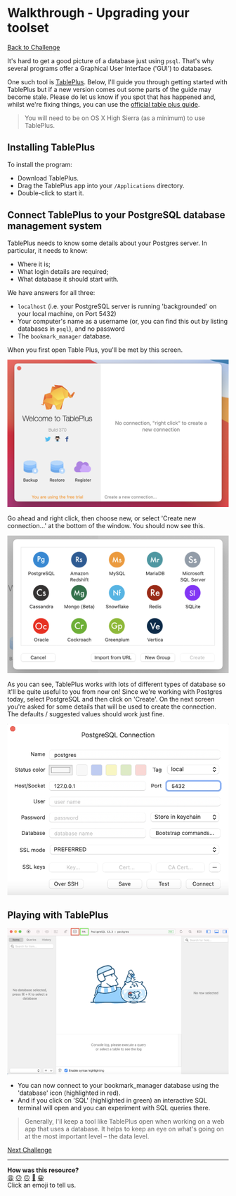 # Walkthrough - Upgrading your toolset

[Back to Challenge](../08_upgrading_your_toolset.md)

It's hard to get a good picture of a database just using `psql`. That's why several programs offer a Graphical User Interface ('GUI') to databases.

One such tool is [TablePlus](https://tableplus.io/). Below, I'll guide you through getting started with TablePlus but if a new version comes out some parts of the guide may become stale. Please do let us know if you spot that has happened and, whilst we're fixing things, you can use the [official table plus guide](https://docs.tableplus.com/getting-started).

> You will need to be on OS X High Sierra (as a minimum) to use TablePlus.

## Installing TablePlus

To install the program:

- Download TablePlus.
- Drag the TablePlus app into your `/Applications` directory.
- Double-click to start it.

## Connect TablePlus to your PostgreSQL database management system

TablePlus needs to know some details about your Postgres server. In particular, it needs to know:

- Where it is;
- What login details are required;
- What database it should start with.

We have answers for all three:

- `localhost` (i.e. your PostgreSQL server is running 'backgrounded' on your local machine, on Port 5432)
- Your computer's name as a username (or, you can find this out by listing databases in `psql`), and no password
- The `bookmark_manager` database.

When you first open Table Plus, you'll be met by this screen.

![Table plus menu](../images/tableplus_menu.png)

Go ahead and right click, then choose new, or select 'Create new connection...' at the bottom of the window. You should now see this.

![Table plus – new connection](../images/tableplus_new_conn.png)

As you can see, TablePlus works with lots of different types of database so it'll be quite useful to you from now on! Since we're working with Postgres today, select PostgreSQL and then click on 'Create'. On the next screen you're asked for some details that will be used to create the connection. The defaults / suggested values should work just fine.

![Table plus - connection defaults](../images/tableplus_conn_defaults.png)

## Playing with TablePlus

![The TablePlus interface](../images/tableplus.png)

- You can now connect to your bookmark_manager database using the 'database' icon (highlighted in red).
- And if you click on 'SQL' (highlighted in green) an interactive SQL terminal will open and you can experiment with SQL queries there.

> Generally, I'll keep a tool like TablePlus open when working on a web app that uses a database. It helps to keep an eye on what's going on at the most important level – the data level.

[Next Challenge](../09_setting_up_a_testing_environment.md)

<!-- BEGIN GENERATED SECTION DO NOT EDIT -->

---

**How was this resource?**  
[😫](https://airtable.com/shrUJ3t7KLMqVRFKR?prefill_Repository=makersacademy/course&prefill_File=apprenticeships_bookmark_manager/walkthroughs/08.md&prefill_Sentiment=😫) [😕](https://airtable.com/shrUJ3t7KLMqVRFKR?prefill_Repository=makersacademy/course&prefill_File=apprenticeships_bookmark_manager/walkthroughs/08.md&prefill_Sentiment=😕) [😐](https://airtable.com/shrUJ3t7KLMqVRFKR?prefill_Repository=makersacademy/course&prefill_File=apprenticeships_bookmark_manager/walkthroughs/08.md&prefill_Sentiment=😐) [🙂](https://airtable.com/shrUJ3t7KLMqVRFKR?prefill_Repository=makersacademy/course&prefill_File=apprenticeships_bookmark_manager/walkthroughs/08.md&prefill_Sentiment=🙂) [😀](https://airtable.com/shrUJ3t7KLMqVRFKR?prefill_Repository=makersacademy/course&prefill_File=apprenticeships_bookmark_manager/walkthroughs/08.md&prefill_Sentiment=😀)  
Click an emoji to tell us.

<!-- END GENERATED SECTION DO NOT EDIT -->
